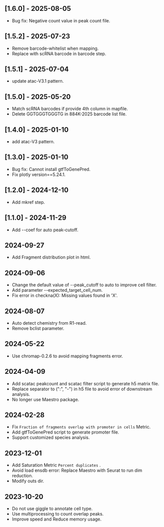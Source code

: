 ## [1.6.0] - 2025-08-05
 - Bug fix: Negative count value in peak count file.

## [1.5.2] - 2025-07-23
 - Remove barcode-whitelist when mapping.
 - Replace with scRNA barcode in barcode step.

## [1.5.1] - 2025-07-04
 - update atac-V3.1 pattern.

## [1.5.0] - 2025-05-20
 - Match scRNA barcodes if provide 4th column in mapfile.
 - Delete GGTGGGTGGGTG in 884K-2025 barcode list file.

## [1.4.0] - 2025-01-10
 - add atac-V3 pattern.

## [1.3.0] - 2025-01-10
 - Bug fix: Cannot install gtfToGenePred.
 - Fix plotly version==5.24.1.

## [1.2.0] - 2024-12-10
 - Add mkref step.

## [1.1.0] - 2024-11-29
 - Add --coef for auto peak-cutoff.

## 2024-09-27
 - Add Fragment distribution plot in html.

## 2024-09-06
 - Change the default value of --peak_cutoff to auto to improve cell filter.
 - Add parameter --expected_target_cell_num.
 - Fix error in checkna(X): Missing values found in 'X'.

## 2024-08-07
 - Auto detect chemistry from R1-read.
 - Remove bclist parameter.

## 2024-05-22
 - Use chromap-0.2.6 to avoid mapping fragments error.

## 2024-04-09
 - Add scatac peakcount and scatac filter script to generate h5 matrix file.
 - Replace separator to (":", "-") in h5 file to avoid error of downstream analysis.
 - No longer use Maestro package.

## 2024-02-28
 - Fix `Fraction of fragments overlap with promoter in cells` Metric.
 - Add gtfToGenePred script to generate promoter file.
 - Support customized species analysis.

 ## 2023-12-01
 - Add Saturation Metric `Percent duplicates` .
 - Avoid load ensdb error: Replace Maestro with Seurat to run dim reduction.
 - Modify outs dir.
 
 ## 2023-10-20
 - Do not use giggle to annotate cell type.
 - Use multiprocessing to count overlap peaks.
 - Improve speed and Reduce memory usage.
